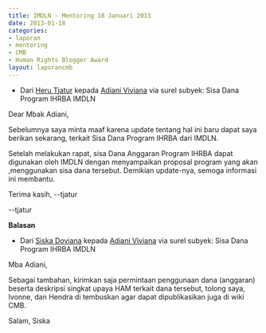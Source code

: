 ```yaml
---
title: IMDLN - Mentoring 18 Januari 2013
date: 2013-01-18
categories:
- laporan
- mentoring
- CMB
- Human Rights Blogger Award
layout: laporancmb
---
```


* Dari [Heru Tjatur](http://wiki.ciptamedia.org/wiki/Heru_Tjatur) kepada [Adiani Viviana](http://wiki.ciptamedia.org/wiki/Adiani_Viviana) via surel subyek: Sisa Dana Program IHRBA IMDLN

Dear Mbak Adiani,

Sebelumnya saya minta maaf karena update tentang hal ini baru dapat
saya berikan sekarang, terkait Sisa Dana Program IHRBA dari IMDLN.

Setelah melakukan rapat, sisa Dana Anggaran Program IHRBA dapat digunakan
oleh IMDLN dengan menyampaikan proposal program yang akan ,menggunakan
sisa dana tersebut. Demikian update-nya, semoga informasi ini
membantu.

Terima kasih,
--tjatur

--tjatur

**Balasan**

* Dari [Siska Doviana](http://wiki.ciptamedia.org/wiki/Siska_Doviana) kepada [Adiani Viviana](http://wiki.ciptamedia.org/wiki/Adiani_Viviana) via surel subyek: Sisa Dana Program IHRBA IMDLN

Mba Adiani,

Sebagai tambahan, kirimkan saja permintaan penggunaan dana (anggaran) beserta deskripsi singkat 
upaya HAM terkait dana tersebut, tolong saya, Ivonne, dan Hendra di tembuskan agar dapat dipublikasikan juga
di wiki CMB.

Salam,
Siska
